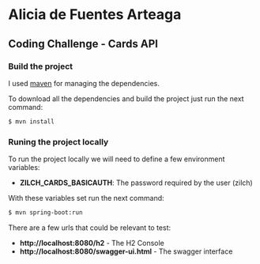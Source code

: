 Alicia de Fuentes Arteaga
=========================

Coding Challenge - Cards API
---------------------------------

### Build the project

I used [maven](https://maven.apache.org/) for managing the dependencies.

To download all the dependencies and build the project just run the next command:

```bash
$ mvn install
``` 

### Runing the project locally

To run the project locally we will need to define a few environment variables:

* **ZILCH_CARDS_BASICAUTH**: The password required by the user (zilch)

With these variables set run the next command:

```bash
$ mvn spring-boot:run
```

There are a few urls that could be relevant to test:

* **http://localhost:8080/h2** - The H2 Console
* **http://localhost:8080/swagger-ui.html** - The swagger interface
